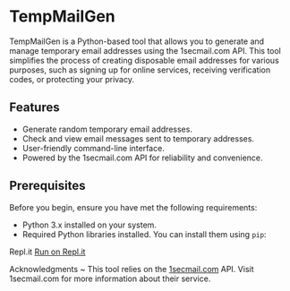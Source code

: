 # TempMailGen

TempMailGen is a Python-based tool that allows you to generate and manage temporary email addresses using the 1secmail.com API. This tool simplifies the process of creating disposable email addresses for various purposes, such as signing up for online services, receiving verification codes, or protecting your privacy.

## Features

- Generate random temporary email addresses.
- Check and view email messages sent to temporary addresses.
- User-friendly command-line interface.
- Powered by the 1secmail.com API for reliability and convenience.

## Prerequisites

Before you begin, ensure you have met the following requirements:

- Python 3.x installed on your system.
- Required Python libraries installed. You can install them using `pip`:

Repl.it
[Run on Repl.it](https://replit.com/@console1337/TempMailGen)

Acknowledgments
~ This tool relies on the [1secmail.com](https://www.1secmail.com/) API. Visit 1secmail.com for more information about their service.
